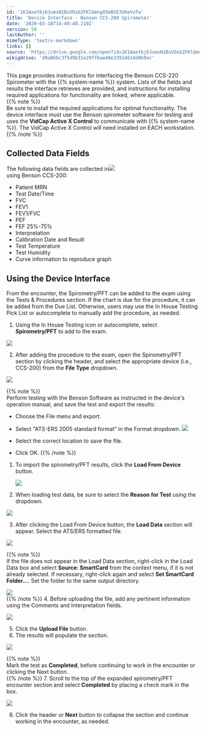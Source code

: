 ```yaml
---
id: '1K1Aoetbj6JumsN1BuVOxb2FKlGmngXOeBSE3UHaVuTw'
title: 'Device Interface - Benson CCS-200 Spirometer'
date: '2020-03-18T14:49:40.210Z'
version: 58
lastAuthor: ''
mimeType: 'text/x-markdown'
links: []
source: 'https://drive.google.com/open?id=1K1Aoetbj6JumsN1BuVOxb2FKlGmngXOeBSE3UHaVuTw'
wikigdrive: 'd8a86bc3f5d9b31e29ff6ae40e33914614d8b9ec'
---
```

This page provides instructions for interfacing the Benson CCS-220 Spirometer with the {{% system-name %}} system. Lists of the fields and results the interface retrieves are provided, and instructions for installing required applications for functionality are linked, where applicable.   
{{% note %}}  
Be sure to install the required applications for optimal functionality. The device interface must use the Benson spirometer software for testing and uses the **VidCap Active X Control** to communicate with {{% system-name %}}. The VidCap Active X Control will need installed on EACH workstation.  
{{% /note %}}
  
## Collected Data Fields  

  
The following data fields are collected in![](../device-interface-benson-ccs-200-spirometer.assets/bfbd8ddf9c846e1f985e44f63eaa3e57.png)  
using Benson CCS-200:
* Patient MRN
* Test Date/Time
* FVC
* FEV1
* FEV1/FVC
* PEF
* FEF 25%-75%
* Interpretation
* Calibration Date and Result
* Test Temperature
* Test Humidity
* Curve information to reproduce graph
  
## Using the Device Interface  

From the encounter, the Spirometry/PFT can be added to the exam using the Tests & Procedures section. If the chart is due for the procedure, it can be added from the Due List. Otherwise, users may use the In House Testing Pick List or autocomplete to manually add the procedure, as needed.
1. Using the In House Testing icon or autocomplete, select <strong>Spirometry/PFT</strong> to add to the exam. 
  
![](../device-interface-benson-ccs-200-spirometer.assets/5faca738ff0c4c3ef683f54a9a0920ad.png)  

2. After adding the procedure to the exam, open the Spirometry/PFT section by clicking the header, and select the appropriate device (i.e., CCS-200) from the <strong>File Type</strong> dropdown.
  
![](../device-interface-benson-ccs-200-spirometer.assets/55935597082d547d8b6b54857e9bb7da.png)  

{{% note %}}  
Perform testing with the Benson Software as instructed in the device's operation manual, and save the test and export the results:
* Choose the File menu and export.
* Select "ATS-ERS 2005 standard format" in the Format dropdown.
  <img src="../device-interface-benson-ccs-200-spirometer.assets/60f918983155be183ce17b7c6ea54027.png" />  

* Select the correct location to save the file.
* Click OK.
{{% /note %}}
1. To import the spirometry/PFT results, click the <strong>Load From Device</strong> button.

   <img src="../device-interface-benson-ccs-200-spirometer.assets/dda14acc97e4e778f9209f1b90689433.png" />

2. When loading test data, be sure to select the <strong>Reason for Test</strong> using the dropdown.
  
![](../device-interface-benson-ccs-200-spirometer.assets/cc2aa9568eae174a7543770ab9bae7b0.png)  

3. After clicking the Load From Device button, the <strong>Load Data</strong> section will appear. Select the ATS/ERS formatted file. 
  
![](../device-interface-benson-ccs-200-spirometer.assets/cf93e11584bb4e3e486d93da3032fc81.png)  

{{% note %}}  
If the file does not appear in the Load Data section, right-click in the Load Data box and select **Source: SmartCard** from the context menu, if it is not already selected. If necessary, right-click again and select **Set SmartCard Folder...**. Set the folder to the same output directory.
  
![](../device-interface-benson-ccs-200-spirometer.assets/d086ddb8043a99d284deef54638ea7a1.png)  
{{% /note %}}
4. Before uploading the file, add any pertinent information using the Comments and Interpretation fields.
  
![](../device-interface-benson-ccs-200-spirometer.assets/7cf1e42ade44ce15337c0910dabb1cb3.png)  

5. Click the <strong>Upload File</strong> button.
6. The results will populate the section.
  
![](../device-interface-benson-ccs-200-spirometer.assets/8304e99670b8897cfbd11fa2dd1b0b97.png)  

{{% note %}}  
Mark the test as **Completed**, before continuing to work in the encounter or clicking the Next button.  
{{% /note %}}
7. Scroll to the top of the expanded spirometry/PFT encounter section and select <strong>Completed</strong> by placing a check mark in the box.
  
![](../device-interface-benson-ccs-200-spirometer.assets/5ff07d41497f6a0bb25ed84e645cb1b8.png)  

8. Click the header or <strong>Next</strong> button to collapse the section and continue working in the encounter, as needed.

